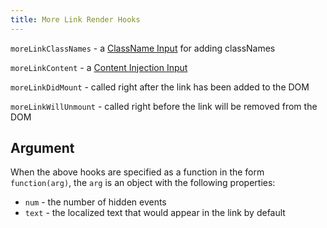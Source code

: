 ```yaml
---
title: More Link Render Hooks
---
```



`moreLinkClassNames` - a [ClassName Input](classname-input) for adding classNames

`moreLinkContent` - a [Content Injection Input](content-injection)

`moreLinkDidMount` - called right after the link has been added to the DOM

`moreLinkWillUnmount` - called right before the link will be removed from the DOM


## Argument

When the above hooks are specified as a function in the form `function(arg)`, the `arg` is an object with the following properties:

- `num` - the number of hidden events
- `text` - the localized text that would appear in the link by default
